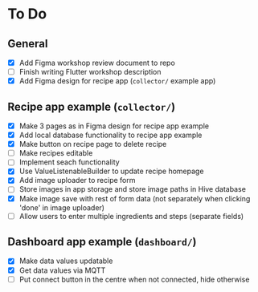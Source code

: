 # To Do

## General

- [x] Add Figma workshop review document to repo
- [ ] Finish writing Flutter workshop description
- [x] Add Figma design for recipe app (`collector/` example app)

## Recipe app example (`collector/`)

- [x] Make 3 pages as in Figma design for recipe app example
- [x] Add local database functionality to recipe app example
- [x] Make button on recipe page to delete recipe
- [ ] Make recipes editable
- [ ] Implement seach functionality
- [x] Use ValueListenableBuilder to update recipe homepage
- [x] Add image uploader to recipe form
- [ ] Store images in app storage and store image paths in Hive database
- [x] Make image save with rest of form data (not separately when clicking 'done' in image uploader)
- [ ] Allow users to enter multiple ingredients and steps (separate fields)

## Dashboard app example (`dashboard/`)

- [x] Make data values updatable
- [x] Get data values via MQTT
- [ ] Put connect button in the centre when not connected, hide otherwise